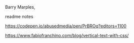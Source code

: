 Barry Marples,

readme notes

https://codepen.io/abusedmedia/pen/PrBROq?editors=1100

https://www.fabiofranchino.com/blog/vertical-text-with-css/
